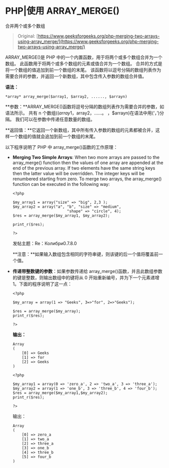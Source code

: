 # PHP|使用 ARRAY_MERGE()

合并两个或多个数组

> Original: [https://www.geeksforgeeks.org/php-merging-two-arrays-using-array_merge/](https://www.geeksforgeeks.org/php-merging-two-arrays-using-array_merge/)

ARRAY_MERGE()是 PHP 中的一个内置函数，用于将两个或多个数组合并为一个数组。 此函数用于将两个或多个数组的元素或值合并为一个数组。 合并的方式是将一个数组的值追加到前一个数组的末尾。 该函数将以逗号分隔的数组列表作为需要合并的参数，并返回一个新数组，其中包含传入参数的数组合并值。

**语法：**

```
*array* array_merge($array1, $array2, ......, $arrayn)
```

**参数：**ARRAY_MERGE()函数将逗号分隔的数组列表作为需要合并的参数，如语法所示。 共有 n 个数组(($array1，$array2，……。 ，$arrayn)在语法中用(‘，’)分隔。 我们可以在参数中传递任意数量的数组。

**返回值：**它返回一个新数组，其中所有传入参数的数组的元素都被合并，这样一个数组的值就会追加到前一个数组的末尾。

以下程序说明了 PHP 中 array_merge()函数的工作原理：

*   **Merging Two Simple Arrays**: When two more arrays are passed to the array_merge() function then the values of one array are appended at the end of the previous array. If two elements have the same string keys then the latter value will be overridden. The integer keys will be renumbered starting from zero. To merge two arrays, the array_merge() function can be executed in the following way:

    ```
    <?php

    $my_array1 = array("size" => "big", 2,3 );
    $my_array2 = array("a", "b", "size" => "medium",
                            "shape" => "circle", 4);
    $res = array_merge($my_array1, $my_array2);

    print_r($res);

    ?>
    ```

    发帖主题：Re：Колибри0.7.8.0

    **注意：**如果输入数组包含相同的字符串键，则该键的后一个值将覆盖前一个值。

*   **传递带整数键的参数**：如果参数传递给 array_merge()函数，并且此数组参数的键是整数，则输出数组中的键将从 0 开始重新编号，并为下一个元素递增 1。下面的程序说明了这一点：

    ```
    <?php

    $my_array = array(1 => "Geeks", 3=>"for", 2=>"Geeks");

    $res = array_merge($my_array);
    print_r($res);

    ?>
    ```

    **输出：**

    ```
    Array
    (
        [0] => Geeks
        [1] => for
        [2] => Geeks     
    )
    ```

    ```
    <?php

    $my_array1 = array(0 => 'zero_a', 2 => 'two_a', 3 => 'three_a');
    $my_array2 = array(1 => 'one_b', 3 => 'three_b', 4 => 'four_b');
    $res = array_merge($my_array1,$my_array2);
    print_r($res);

    ?>
    ```

    输出：

    ```
    Array
    (
        [0] => zero_a
        [1] => two_a
        [2] => three_a
        [3] => one_b
        [4] => three_b
        [5] => four_b
    )

    ```